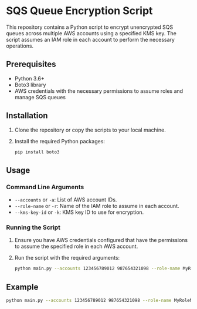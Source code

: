 # SQS Queue Encryption Script

This repository contains a Python script to encrypt unencrypted SQS queues across multiple AWS accounts using a specified KMS key. The script assumes an IAM role in each account to perform the necessary operations.

## Prerequisites

- Python 3.6+
- Boto3 library
- AWS credentials with the necessary permissions to assume roles and manage SQS queues

## Installation

1. Clone the repository or copy the scripts to your local machine.

2. Install the required Python packages:
    ```sh
    pip install boto3
    ```

## Usage

### Command Line Arguments

- `--accounts` or `-a`: List of AWS account IDs.
- `--role-name` or `-r`: Name of the IAM role to assume in each account.
- `--kms-key-id` or `-k`: KMS key ID to use for encryption.

### Running the Script

1. Ensure you have AWS credentials configured that have the permissions to assume the specified role in each AWS account.

2. Run the script with the required arguments:
    ```sh
    python main.py --accounts 123456789012 987654321098 --role-name MyRoleName --kms-key-id my-kms-key-id
    ```

## Example

```sh
python main.py --accounts 123456789012 987654321098 --role-name MyRoleName --kms-key-id my-kms-key-id
